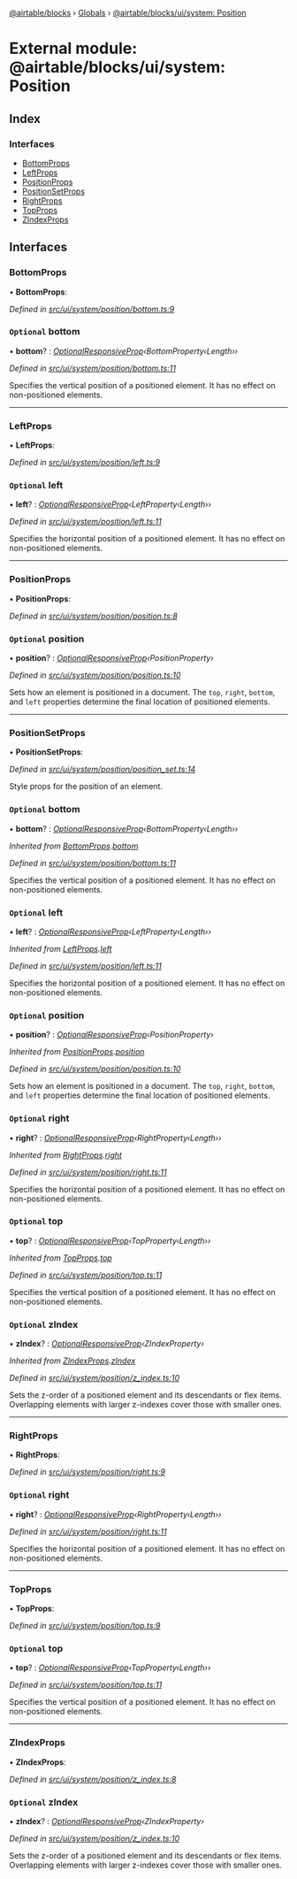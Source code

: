 [@airtable/blocks](../README.md) › [Globals](../globals.md) ›
[@airtable/blocks/ui/system: Position](_airtable_blocks_ui_system__position.md)

# External module: @airtable/blocks/ui/system: Position

## Index

### Interfaces

-   [BottomProps](_airtable_blocks_ui_system__position.md#bottomprops)
-   [LeftProps](_airtable_blocks_ui_system__position.md#leftprops)
-   [PositionProps](_airtable_blocks_ui_system__position.md#positionprops)
-   [PositionSetProps](_airtable_blocks_ui_system__position.md#positionsetprops)
-   [RightProps](_airtable_blocks_ui_system__position.md#rightprops)
-   [TopProps](_airtable_blocks_ui_system__position.md#topprops)
-   [ZIndexProps](_airtable_blocks_ui_system__position.md#zindexprops)

## Interfaces

### BottomProps

• **BottomProps**:

_Defined in
[src/ui/system/position/bottom.ts:9](https://github.com/airtable/blocks/blob/@airtable/blocks@0.0.35/packages/sdk/src/ui/system/position/bottom.ts#L9)_

### `Optional` bottom

• **bottom**? :
_[OptionalResponsiveProp](_airtable_blocks_ui_system__responsive_props.md#optionalresponsiveprop)‹BottomProperty‹Length››_

_Defined in
[src/ui/system/position/bottom.ts:11](https://github.com/airtable/blocks/blob/@airtable/blocks@0.0.35/packages/sdk/src/ui/system/position/bottom.ts#L11)_

Specifies the vertical position of a positioned element. It has no effect on non-positioned
elements.

---

### LeftProps

• **LeftProps**:

_Defined in
[src/ui/system/position/left.ts:9](https://github.com/airtable/blocks/blob/@airtable/blocks@0.0.35/packages/sdk/src/ui/system/position/left.ts#L9)_

### `Optional` left

• **left**? :
_[OptionalResponsiveProp](_airtable_blocks_ui_system__responsive_props.md#optionalresponsiveprop)‹LeftProperty‹Length››_

_Defined in
[src/ui/system/position/left.ts:11](https://github.com/airtable/blocks/blob/@airtable/blocks@0.0.35/packages/sdk/src/ui/system/position/left.ts#L11)_

Specifies the horizontal position of a positioned element. It has no effect on non-positioned
elements.

---

### PositionProps

• **PositionProps**:

_Defined in
[src/ui/system/position/position.ts:8](https://github.com/airtable/blocks/blob/@airtable/blocks@0.0.35/packages/sdk/src/ui/system/position/position.ts#L8)_

### `Optional` position

• **position**? :
_[OptionalResponsiveProp](_airtable_blocks_ui_system__responsive_props.md#optionalresponsiveprop)‹PositionProperty›_

_Defined in
[src/ui/system/position/position.ts:10](https://github.com/airtable/blocks/blob/@airtable/blocks@0.0.35/packages/sdk/src/ui/system/position/position.ts#L10)_

Sets how an element is positioned in a document. The `top`, `right`, `bottom`, and `left` properties
determine the final location of positioned elements.

---

### PositionSetProps

• **PositionSetProps**:

_Defined in
[src/ui/system/position/position_set.ts:14](https://github.com/airtable/blocks/blob/@airtable/blocks@0.0.35/packages/sdk/src/ui/system/position/position_set.ts#L14)_

Style props for the position of an element.

### `Optional` bottom

• **bottom**? :
_[OptionalResponsiveProp](_airtable_blocks_ui_system__responsive_props.md#optionalresponsiveprop)‹BottomProperty‹Length››_

_Inherited from
[BottomProps](_airtable_blocks_ui_system__position.md#bottomprops).[bottom](_airtable_blocks_ui_system__position.md#optional-bottom)_

_Defined in
[src/ui/system/position/bottom.ts:11](https://github.com/airtable/blocks/blob/@airtable/blocks@0.0.35/packages/sdk/src/ui/system/position/bottom.ts#L11)_

Specifies the vertical position of a positioned element. It has no effect on non-positioned
elements.

### `Optional` left

• **left**? :
_[OptionalResponsiveProp](_airtable_blocks_ui_system__responsive_props.md#optionalresponsiveprop)‹LeftProperty‹Length››_

_Inherited from
[LeftProps](_airtable_blocks_ui_system__position.md#leftprops).[left](_airtable_blocks_ui_system__position.md#optional-left)_

_Defined in
[src/ui/system/position/left.ts:11](https://github.com/airtable/blocks/blob/@airtable/blocks@0.0.35/packages/sdk/src/ui/system/position/left.ts#L11)_

Specifies the horizontal position of a positioned element. It has no effect on non-positioned
elements.

### `Optional` position

• **position**? :
_[OptionalResponsiveProp](_airtable_blocks_ui_system__responsive_props.md#optionalresponsiveprop)‹PositionProperty›_

_Inherited from
[PositionProps](_airtable_blocks_ui_system__position.md#positionprops).[position](_airtable_blocks_ui_system__position.md#optional-position)_

_Defined in
[src/ui/system/position/position.ts:10](https://github.com/airtable/blocks/blob/@airtable/blocks@0.0.35/packages/sdk/src/ui/system/position/position.ts#L10)_

Sets how an element is positioned in a document. The `top`, `right`, `bottom`, and `left` properties
determine the final location of positioned elements.

### `Optional` right

• **right**? :
_[OptionalResponsiveProp](_airtable_blocks_ui_system__responsive_props.md#optionalresponsiveprop)‹RightProperty‹Length››_

_Inherited from
[RightProps](_airtable_blocks_ui_system__position.md#rightprops).[right](_airtable_blocks_ui_system__position.md#optional-right)_

_Defined in
[src/ui/system/position/right.ts:11](https://github.com/airtable/blocks/blob/@airtable/blocks@0.0.35/packages/sdk/src/ui/system/position/right.ts#L11)_

Specifies the horizontal position of a positioned element. It has no effect on non-positioned
elements.

### `Optional` top

• **top**? :
_[OptionalResponsiveProp](_airtable_blocks_ui_system__responsive_props.md#optionalresponsiveprop)‹TopProperty‹Length››_

_Inherited from
[TopProps](_airtable_blocks_ui_system__position.md#topprops).[top](_airtable_blocks_ui_system__position.md#optional-top)_

_Defined in
[src/ui/system/position/top.ts:11](https://github.com/airtable/blocks/blob/@airtable/blocks@0.0.35/packages/sdk/src/ui/system/position/top.ts#L11)_

Specifies the vertical position of a positioned element. It has no effect on non-positioned
elements.

### `Optional` zIndex

• **zIndex**? :
_[OptionalResponsiveProp](_airtable_blocks_ui_system__responsive_props.md#optionalresponsiveprop)‹ZIndexProperty›_

_Inherited from
[ZIndexProps](_airtable_blocks_ui_system__position.md#zindexprops).[zIndex](_airtable_blocks_ui_system__position.md#optional-zindex)_

_Defined in
[src/ui/system/position/z_index.ts:10](https://github.com/airtable/blocks/blob/@airtable/blocks@0.0.35/packages/sdk/src/ui/system/position/z_index.ts#L10)_

Sets the z-order of a positioned element and its descendants or flex items. Overlapping elements
with larger z-indexes cover those with smaller ones.

---

### RightProps

• **RightProps**:

_Defined in
[src/ui/system/position/right.ts:9](https://github.com/airtable/blocks/blob/@airtable/blocks@0.0.35/packages/sdk/src/ui/system/position/right.ts#L9)_

### `Optional` right

• **right**? :
_[OptionalResponsiveProp](_airtable_blocks_ui_system__responsive_props.md#optionalresponsiveprop)‹RightProperty‹Length››_

_Defined in
[src/ui/system/position/right.ts:11](https://github.com/airtable/blocks/blob/@airtable/blocks@0.0.35/packages/sdk/src/ui/system/position/right.ts#L11)_

Specifies the horizontal position of a positioned element. It has no effect on non-positioned
elements.

---

### TopProps

• **TopProps**:

_Defined in
[src/ui/system/position/top.ts:9](https://github.com/airtable/blocks/blob/@airtable/blocks@0.0.35/packages/sdk/src/ui/system/position/top.ts#L9)_

### `Optional` top

• **top**? :
_[OptionalResponsiveProp](_airtable_blocks_ui_system__responsive_props.md#optionalresponsiveprop)‹TopProperty‹Length››_

_Defined in
[src/ui/system/position/top.ts:11](https://github.com/airtable/blocks/blob/@airtable/blocks@0.0.35/packages/sdk/src/ui/system/position/top.ts#L11)_

Specifies the vertical position of a positioned element. It has no effect on non-positioned
elements.

---

### ZIndexProps

• **ZIndexProps**:

_Defined in
[src/ui/system/position/z_index.ts:8](https://github.com/airtable/blocks/blob/@airtable/blocks@0.0.35/packages/sdk/src/ui/system/position/z_index.ts#L8)_

### `Optional` zIndex

• **zIndex**? :
_[OptionalResponsiveProp](_airtable_blocks_ui_system__responsive_props.md#optionalresponsiveprop)‹ZIndexProperty›_

_Defined in
[src/ui/system/position/z_index.ts:10](https://github.com/airtable/blocks/blob/@airtable/blocks@0.0.35/packages/sdk/src/ui/system/position/z_index.ts#L10)_

Sets the z-order of a positioned element and its descendants or flex items. Overlapping elements
with larger z-indexes cover those with smaller ones.

